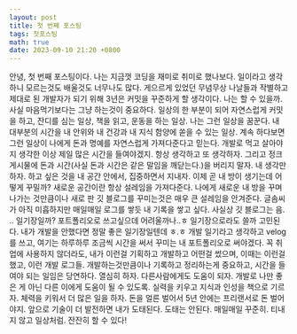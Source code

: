 ```yaml
---
layout: post
title: 첫 번째 포스팅
tags: 첫포스팅
math: true
date: 2023-09-10 21:20 +0800
---
```


안녕, 첫 번째 포스팅이다. 나는 지금껏 코딩을 재미로 취미로 했나보다. 일이라고 생각하니 모르는것도 배울것도 너무나도 많다.
게으르게 있었던 무념무상 나날들과 작별하고 제대로 된 개발자가 되기 위해 3년은 커밋을 꾸준하게 할 생각이다.
나는 할 수 있을까. 사실 마음먹기보다는 그냥 하는것이 중요하다. 일상의 한 부분이 되어 자연스럽게 커밋을 하고, 잔디를 심는 일상, 책을 읽고, 운동을 하는 일상.
나는 그런 일상을 꿈꾼다. 내 대부분의 시간을 내 안위와 내 건강과 내 지식 함양에 쏟을 수 있는 일상.
계속 하다보면 그런 일상이 나에게 돈과 명예를 자연스럽게 가져다준다고 믿는다.
개발로 먹고 살아야지 생각한 이상 제일 많은 시간을 들여야겠지.
항상 생각하고 또 생각하자. 그리고 정크 게시물에 돈과 시간(사실 돈과 시간은 같은 말임을 깨닫는다.)을 버리지 말자.
내 생각만 하자. 하고 싶은 것을 내 공간 안에서, 집중하면서 지내자.
이제 곧 내 방이 생기는데 어떻게 꾸밀까? 새로운 공간이란 항상 설레임을 가져다준다. 나에게 새로운 내 방을 꾸며나가는 것만큼이나 새로 판 깃 블로그를 꾸미는것은 매우 큰 설레임을 안겨준다.
글솜씨가 아직 미흡하지만 매일매일 로그를 쌓듯 내 기록을 쌓고 싶다.
사실상 깃 블로그는 음. .. 일기장일까? 포트폴리오로 쓰고싶으데 어려울까나..ㅎ
일기장으로라도 쓸까
고민된다. 내가 개발을 안했다면 정말 좋은 일기장일텐데 ㅎ.ㅎ
개발 일기라고 생각하고 velog를 쓰고, 여기는 하루하루 조금씩 시간을 써서 꾸미는 내 포트폴리오로 써야겠다.
꼭 취업에 사용하지 않더라도, 내가 이런걸 기획하고 개발하고 어떤걸 썼으며, 이때는 이런걸 했고, 이런 개발 로그들.
개발하는것만큼이나 기록하고 정리하는게 중요하고, 시간을 들여야 되는 일임은 당연하다.
열심히 하자. 다른사람에게도 도움이 되자. 개발로 나만 좋은 게 아닌 다른 이에게 도움이 될 수 있도록.
실력을 키우고 지식과 인성을 책으로 기르자. 체력을 키워서 더 많은 일을 하자.
돈을 얼른 벌어서 5년 안에는 프리랜서로 돈 벌어야지.
앞으로 기술이 더 발전하면 내가 도태된다. 도태는 안된다. 매일매일 꾸준히.
티내지 않고 일상처럼. 잔잔히
할 수 있다!
